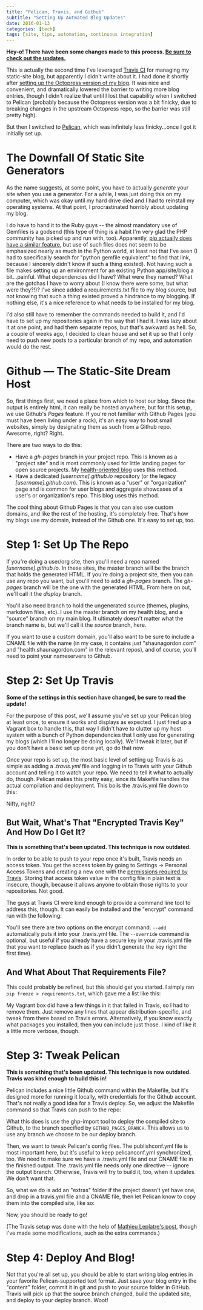 ```yaml
---
title: "Pelican, Travis, and Github"
subtitle: "Setting Up Autmated Blog Updates"
date: 2016-01-13
categories: [tech]
tags: [site, tips, automation, continuous integration]
---
```


**Hey-o! There have been some changes made to this process. [Be sure to check out the updates.](http://shaunagordon.com/blog/2017/09/01/pelican-travis-and-github)**

This is actually the second time I've leveraged [Travis CI](https://travis-ci.org/) for managing my static-site blog, but apparently I didn't write about it. I had done it shortly after [setting up the Octopress version of my blog](http://shaunagordon.com/blog/2013/01/13/yet-another-new-home-for-the-blog/). It was nice and convenient, and dramatically lowered the barrier to writing more blog entries, though I didn't realize that until I lost that capability when I switched to Pelican (probably because the Octopress version was a bit finicky, due to breaking changes in the upstream Octopress repo, so the barrier was still pretty high).

But then I switched to [Pelican](http://blog.getpelican.com/), which was infinitely less finicky...once I got it initially set up.

# The Downfall Of Static Site Generators

As the name suggests, at some point, you have to actually *generate* your site when you use a generator. For a while, I was just doing this on my computer, which was okay until my hard drive died and I had to reinstall my operating systems. At that point, I procrastinated horribly about updating my blog.

I do have to hand it to the Ruby guys -- the almost mandatory use of Gemfiles is a godsend (this type of thing is a habit I'm very glad the PHP community has picked up and run with, too). Apparently, [pip actually does have a similar feature](http://stackoverflow.com/questions/19280249/python-equivalent-of-a-ruby-gem-file), but use of such files does not seem to be emphasized nearly as much in the Python world, at least not that I've seen (I had to specifically search for "python gemfile equivalent" to find that link, because I sincerely didn't know if such a thing existed). Not having such a file makes setting up an environment for an existing Python app/site/blog a bit...painful. What dependencies did I have? What were they named? What are the gotchas I have to worry about (I know there were some, but what were they?!)? I've since added a requirements.txt file to my blog source, but not knowing that such a thing existed proved a hindrance to my blogging. If nothing else, it's a nice reference to what needs to be installed for my blog.

I'd also still have to remember the commands needed to build it, and I'd have to set up my repositories again in the way that I had it. I was lazy about it at one point, and had them separate repos, but that's awkward as hell. So, a couple of weeks ago, I decided to clean house and set it up so that I only need to push new posts to a particular branch of my repo, and automation would do the rest.

# Github &mdash; The Static-Site Dream Host

So, first things first, we need a place from which to host our blog. Since the output is entirely html, it can really be hosted anywhere, but for this setup, we use Github's *Pages* feature. If you're not familiar with Github Pages (you must have been living under a rock), it's an easy way to host small websites, simply by designating them as such from a Github repo. Awesome, right? Right.

There are two ways to do this:

* Have a *gh-pages* branch in your project repo. This is known as a "project site" and is most commonly used for little landing pages for open source projects. My [health-oriented blog](http://health.shaunagordon.com) uses this method.
* Have a dedicated *[username].github.io* repository (or the legacy *[username].github.com*). This is known as a "user" or "organization" page and is common for user blogs and aggregate showcases of a user's or organization's repo. This blog uses this method.

The cool thing about Github Pages is that you can also use custom domains, and like the rest of the hosting, it's completely free. That's how my blogs use my domain, instead of the Github one. It's easy to set up, too.

# Step 1: Set Up The Repo

If you're doing a user/org site, then you'll need a repo named *[username].github.io*. In these sites, the master branch will be the branch that holds the generated HTML. If you're doing a project site, then you can use any repo you want, but you'll need to add a *gh-pages* branch. The *gh-pages* branch will be the one with the generated HTML. From here on out, we'll call it the *display* branch.

You'll also need branch to hold the ungenerated source (themes, plugins, markdown files, etc). I use the master branch on my health blog, and a "source" branch on my main blog. It ultimately doesn't matter what the branch name is, but we'll call it the *source* branch, here.

If you want to use a custom domain, you'll also want to be sure to include a CNAME file with the name (in my case, it contains just "shaunagordon.com" and "health.shaunagordon.com" in the relevant repos), and of course, you'll need to point your nameservers to Github.

# Step 2: Set Up Travis

**Some of the settings in this section have changed, be sure to read the update!**

For the purpose of this post, we'll assume you've set up your Pelican blog at least once, to ensure it works and displays as expected. I just fired up a Vagrant box to handle this, that way I didn't have to clutter up my host system with a bunch of Python dependencies that I only use for generating my blogs (which I'll no longer be doing locally). We'll tweak it later, but if you don't have a basic set up done yet, go do that now.

Once your repo is set up, the most basic level of setting up Travis is as simple as adding a *.travis.yml* file and logging in to Travis with your Github account and telling it to watch your repo. We need to tell it what to actually do, though. Pelican makes this pretty easy, since its Makefile handles the actual compilation and deployment. This boils the .travis.yml file down to this:

<script src="https://gist.github.com/ShaunaGordon/0cbf0b8f2d667c5ec794.js?file=travis.yml"></script>

Nifty, right?

## But Wait, What's That "Encrypted Travis Key" And How Do I Get It?

**This is something that's been updated. This technique is now outdated.**

In order to be able to push to your repo once it's built, Travis needs an access token. You get the access token by going to Settings -> Personal Access Tokens and creating a new one with the [permissions required by Travis](https://docs.travis-ci.com/user/github-oauth-scopes/). Storing that access token value in the config file in plain text is insecure, though, because it allows anyone to obtain those rights to your repositories. Not good.

The guys at Travis CI were kind enough to provide a command line tool to address this, though. It can easily be installed and the "encrypt" command run with the following:

<script src="https://gist.github.com/ShaunaGordon/0cbf0b8f2d667c5ec794.js?file=travis_install"></script>

You'll see there are two options on the encrypt command. `--add` automatically puts it into your .travis.yml file. The `--override` command is optional, but useful if you already have a secure key in your .travis.yml file that you want to replace (such as if you didn't generate the key right the first time).

## And What About That Requirements File?

This could probably be refined, but this should get you started. I simply ran `pip freeze > requirements.txt`, which gave me a list like this:

<script src="https://gist.github.com/ShaunaGordon/0cbf0b8f2d667c5ec794.js?file=requirements.txt"></script>

My Vagrant box did have a few things in it that failed in Travis, so I had to remove them. Just remove any lines that appear distribution-specific, and tweak from there based on Travis errors. Alternatively, if you know exactly what packages you installed, then you can include just those. I kind of like it a little more verbose, though.

# Step 3: Tweak Pelican

**This is something that's been updated. This technique is now outdated. Travis was kind enough to build this in!**

Pelican includes a nice little Github command within the Makefile, but it's designed more for running it locally, with credentials for the Github account. That's not really a good idea for a Travis deploy. So, we adjust the Makefile command so that Travis can push to the repo:

<script src="https://gist.github.com/ShaunaGordon/0cbf0b8f2d667c5ec794.js?file=Makefile"></script>

What this does is use the ghp-import tool to deploy the compiled site to Github, to the branch specified by `GITHUB_PAGES_BRANCH`. This allows us to use any branch we choose to be our deploy branch.

Then, we want to tweak Pelican's config files. The publishconf.yml file is most important here, but it's useful to keep pelicanconf.yml synchronized, too. We need to make sure we have a .travis.yml file and our CNAME file in the finished output. The .travis.yml file needs only one directive -- ignore the output branch. Otherwise, Travis will try to build it, too, when it updates. We don't want that.

So, what we do is add an "extras" folder if the project doesn't yet have one, and drop in a travis.yml file and a CNAME file, then let Pelican know to copy them into the compiled site, like so:

<script src="https://gist.github.com/ShaunaGordon/0cbf0b8f2d667c5ec794.js?file=publishconf.py"></script>

Now, you should be ready to go!

(The Travis setup was done with the help of [Mathieu Leplatre's post](http://blog.mathieu-leplatre.info/publish-your-pelican-blog-on-github-pages-via-travis-ci.html), though I've made some modifications, such as the extra commands.)

# Step 4: Deploy And Blog!

Not that you're all set up, you should be able to start writing blog entries in your favorite Pelican-supported text format. Just save your blog entry in the "content" folder, commit it in git and push to your source folder in GitHub. Travis will pick up that the source branch changed, build the updated site, and deploy to your deploy branch. Woot!